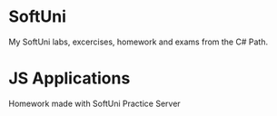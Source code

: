 # SoftUni
My SoftUni labs, excercises, homework and exams from the C# Path.

# JS Applications
Homework made with SoftUni Practice Server
